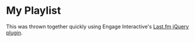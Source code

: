 # My Playlist

This was thrown together quickly using Engage Interactive's
[Last.fm jQuery plugin](http://labs.engageinteractive.co.uk/lastfm/).
